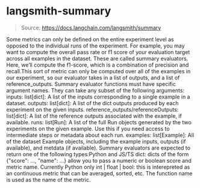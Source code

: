 # langsmith-summary

> Source: https://docs.langchain.com/langsmith/summary

Some metrics can only be defined on the entire experiment level as opposed to the individual runs of the experiment. For example, you may want to compute the overall pass rate or f1 score of your evaluation target across all examples in the dataset. These are called summary evaluators.
Here, we’ll compute the f1-score, which is a combination of precision and recall.This sort of metric can only be computed over all of the examples in our experiment, so our evaluator takes in a list of outputs, and a list of reference_outputs.
Summary evaluator functions must have specific argument names. They can take any subset of the following arguments:
inputs: list[dict]: A list of the inputs corresponding to a single example in a dataset.
outputs: list[dict]: A list of the dict outputs produced by each experiment on the given inputs.
reference_outputs/referenceOutputs: list[dict]: A list of the reference outputs associated with the example, if available.
runs: list[Run]: A list of the full Run objects generated by the two experiments on the given example. Use this if you need access to intermediate steps or metadata about each run.
examples: list[Example]: All of the dataset Example objects, including the example inputs, outputs (if available), and metdata (if available).
Summary evaluators are expected to return one of the following types:Python and JS/TS
dict: dicts of the form {"score": ..., "name": ...} allow you to pass a numeric or boolean score and metric name.
Currently Python only
int | float | bool: this is interepreted as an continuous metric that can be averaged, sorted, etc. The function name is used as the name of the metric.